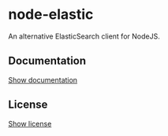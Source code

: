 # node-elastic
An alternative ElasticSearch client for NodeJS.

## Documentation
[Show documentation](doc/index.md)

## License
[Show license](LICENSE)
